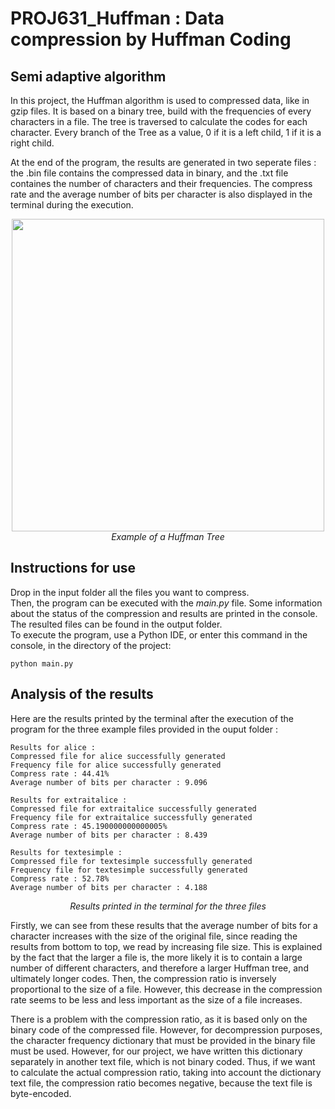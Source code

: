 # PROJ631_Huffman : Data compression by Huffman Coding

## Semi adaptive algorithm

In this project, the Huffman algorithm is used to compressed data, like in gzip files. It is based on a binary tree, build with the frequencies of every characters in a file. The tree is traversed to calculate the codes for each character. Every branch of the Tree as a value, 0 if it is a left child, 1 if it is a right child.

At the end of the program, the results are generated in two seperate files : the .bin file contains the compressed data in binary, and the .txt file containes the number of characters and their frequencies.
The compress rate and the average number of bits per character is also displayed in the terminal during the execution.

<p align = center>
<img width = 500 src="https://upload.wikimedia.org/wikipedia/commons/thumb/8/82/Huffman_tree_2.svg/1280px-Huffman_tree_2.svg.png"><br>
<i>Example of a Huffman Tree</i>
</p>

## Instructions for use

Drop in the input folder all the files you want to compress.<br>
Then, the program can be executed with the *main.py* file. Some information about the status of the compression and results are printed in the console. The resulted files can be found in the output folder.<br>
To execute the program, use a Python IDE, or enter this command in the console, in the directory of the project:
```
python main.py
```

## Analysis of the results

Here are the results printed by the terminal after the execution of the program for the three example files provided in the ouput folder :
```
Results for alice :
Compressed file for alice successfully generated
Frequency file for alice successfully generated
Compress rate : 44.41%
Average number of bits per character : 9.096

Results for extraitalice :
Compressed file for extraitalice successfully generated
Frequency file for extraitalice successfully generated
Compress rate : 45.190000000000005%
Average number of bits per character : 8.439

Results for textesimple :
Compressed file for textesimple successfully generated
Frequency file for textesimple successfully generated
Compress rate : 52.78%
Average number of bits per character : 4.188
```
<p align=center><i>Results printed in the terminal for the three files</i></p>

Firstly, we can see from these results that the average number of bits for a character increases with the size of the original file, since reading the results from bottom to top, we read by increasing file size. This is explained by the fact that the larger a file is, the more likely it is to contain a large number of different characters, and therefore a larger Huffman tree, and ultimately longer codes.
Then, the compression ratio is inversely proportional to the size of a file. However, this decrease in the compression rate seems to be less and less important as the size of a file increases.

There is a problem with the compression ratio, as it is based only on the binary code of the compressed file. However, for decompression purposes, the character frequency dictionary that must be provided in the binary file must be used. However, for our project, we have written this dictionary separately in another text file, which is not binary coded. Thus, if we want to calculate the actual compression ratio, taking into account the dictionary text file, the compression ratio becomes negative, because the text file is byte-encoded. 